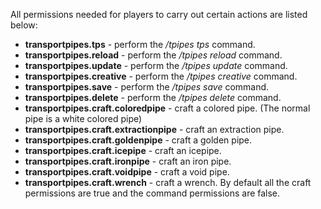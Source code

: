 All permissions needed for players to carry out certain actions are listed below:
* **transportpipes.tps** - perform the _/tpipes tps_ command.
* **transportpipes.reload** - perform the _/tpipes reload_ command.
* **transportpipes.update** - perform the _/tpipes update_ command.
* **transportpipes.creative** - perform the _/tpipes creative_ command.
* **transportpipes.save** - perform the _/tpipes save_ command.
* **transportpipes.delete** - perform the _/tpipes delete_ command.
* **transportpipes.craft.coloredpipe** - craft a colored pipe. (The normal pipe is a white colored pipe)
* **transportpipes.craft.extractionpipe** - craft an extraction pipe.
* **transportpipes.craft.goldenpipe** - craft a golden pipe.
* **transportpipes.craft.icepipe** - craft an icepipe.
* **transportpipes.craft.ironpipe** - craft an iron pipe.
* **transportpipes.craft.voidpipe** - craft a void pipe.
* **transportpipes.craft.wrench** - craft a wrench.
By default all the craft permissions are true and the command permissions are false.